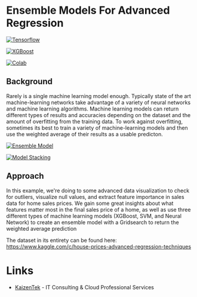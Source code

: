 # Ensemble Models For Advanced Regression

[![Tensorflow](https://encrypted-tbn0.gstatic.com/images?q=tbn:ANd9GcT7b9ZDD7lMdkByT-f_RCAqSQYqnq_CpgD16IFrwfmUwWCmdt7H)](https://www.tensorflow.org/beta/guide/effective_tf2)

[![XGBoost](https://upload.wikimedia.org/wikipedia/commons/6/69/XGBoost_logo.png)](https://xgboost.readthedocs.io)

[![Colab](https://camo.githubusercontent.com/52feade06f2fecbf006889a904d221e6a730c194/68747470733a2f2f636f6c61622e72657365617263682e676f6f676c652e636f6d2f6173736574732f636f6c61622d62616467652e737667)](https://colab.research.google.com/github/JohnAntonusMaximus/ensemble-training-advanced-regression/blob/master/Ensemble_Modeling_w_Advanced_Regression.ipynb)

## Background

Rarely is a single machine learning model enough. Typically state of the art machine-learning networks take advantage of a variety of neural networks and machine learning algorithms. Machine learning models can return different types of results and accuracies depending on the dataset and the amount of overfitting from the training data. To work against overfitting, sometimes its best to train a variety of machine-learning models and then use the weighted average of their results as a usable predicton. 

[![Ensemble Model](https://blogs.sas.com/content/subconsciousmusings/files/2017/05/stackedapproach.png)]()

[![Model Stacking](https://blogs.sas.com/content/subconsciousmusings/files/2017/05/modelstacking.png)]()

## Approach

In this example, we're doing to some advanced data visualization to check for outliers, visualize null values, and extract feature importance in sales data for home sales prices. We gain some great insights about what features matter most in the final sales price of a home, as well as use three different types of machine learning models (XGBoost, SVM, and Neural Network) to create an ensemble model with a Gridsearch to return the weighted average prediction

The dataset in its entirety can be found here:
https://www.kaggle.com/c/house-prices-advanced-regression-techniques

# Links

* [KaizenTek](http://www.kaizentek.io) - IT Consulting & Cloud Professional Services
